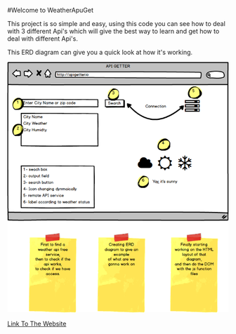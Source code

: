 #Welcome to WeatherApuGet

This project is so simple and easy,
using this code you can see how to deal 
with 3 different Api's which will give the 
best way to learn and get how to deal with different Api's.

This ERD diagram can give you a quick look at how it's working.

<img src="assets/Mockup.png">

[Link To The Website](https://facn.github.io/WeatherAPIGet)
